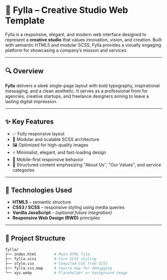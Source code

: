 # 🌟 Fylla – Creative Studio Web Template

Fylla is a responsive, elegant, and modern web interface designed to represent a **creative studio** that values innovation, vision, and creation. Built with semantic HTML5 and modular SCSS, Fylla provides a visually engaging platform for showcasing a company’s mission and services.

---

## 🔍 Overview

**Fylla** delivers a sleek single-page layout with bold typography, inspirational messaging, and a clean aesthetic. It serves as a professional front for agencies, creative startups, and freelance designers aiming to leave a lasting digital impression.

---

## ✨ Key Features

- ✅ Fully responsive layout
- 🎨 Modular and scalable SCSS architecture
- 🖼️ Optimized for high-quality images
- ⚡ Minimalist, elegant, and fast-loading design
- 📱 Mobile-first responsive behavior
- 💬 Structured content emphasizing "About Us", "Our Values", and service categories

---

## 🧪 Technologies Used

- **HTML5** – semantic structure
- **CSS3 / SCSS** – responsive styling using media queries
- **Vanilla JavaScript** – *(optional future integration)*
- **Responsive Web Design (RWD)** principles

---

## 📁 Project Structure

```bash
fylla/
├── index.html        # Main HTML file
├── fylla.scss        # Core SCSS styling
├── style.css         # Compiled CSS from SCSS
├── fylla.css.map     # Source map for debugging
└── xyz.webp          # Placeholder or background image
